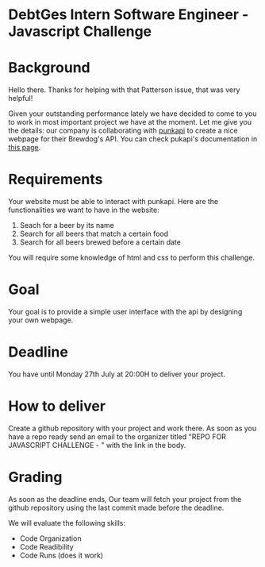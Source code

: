 # DebtGes Intern Software Engineer - Javascript Challenge

# Background

Hello there. Thanks for helping with that Patterson issue, that was very helpful!

Given your outstanding performance lately we have decided to come to you to work in most important project we have at the moment. Let me give you the details: our company is collaborating with [punkapi](https://punkapi.com) to create a nice webpage for their Brewdog's API. You can check pukapi's documentation in [this page](https://punkapi.com/documentation/v2).

# Requirements

Your website must be able to interact with punkapi. Here are the functionalities we want to have in the website:

1. Seach for a beer by its name
2. Search for all beers that match a certain food
3. Search for all beers brewed before a certain date


You will require some knowledge of html and css to perform this challenge.
# Goal

Your goal is to provide a simple user interface with the api by designing your own webpage. 

# Deadline

You have until Monday 27th July at 20:00H to deliver your project.

# How to deliver

Create a github repository with your project and work there. As soon as you have a repo ready send an email to the organizer titled "REPO FOR JAVASCRIPT CHALLENGE - <FirstName LastName>" with the link in the body.

# Grading

As soon as the deadline ends, Our team will fetch your project from the github repository using the last commit made before the deadline.

We will evaluate the following skills:

- Code Organization
- Code Readibility
- Code Runs (does it work)
